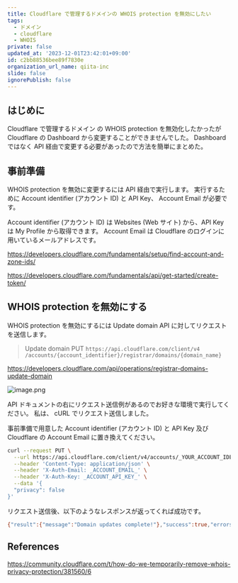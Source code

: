 ```yaml
---
title: Cloudflare で管理するドメインの WHOIS protection を無効にしたい
tags:
  - ドメイン
  - cloudflare
  - WHOIS
private: false
updated_at: '2023-12-01T23:42:01+09:00'
id: c2bb88536bee89f7830e
organization_url_name: qiita-inc
slide: false
ignorePublish: false
---
```


## はじめに

Cloudflare で管理するドメイン の WHOIS protection を無効化したかったが Cloudflare の Dashboard から変更することができませんでした。
Dashboard ではなく API 経由で変更する必要があったので方法を簡単にまとめた。

## 事前準備

WHOIS protection を無効に変更するには API 経由で実行します。
実行するために Account identifier (アカウント ID) と API Key、 Account Email が必要です。

Account identifier (アカウント ID) は Websites (Web サイト) から、API Key は My Profile から取得できます。
Account Email は Cloudflare のログインに用いているメールアドレスです。

https://developers.cloudflare.com/fundamentals/setup/find-account-and-zone-ids/

https://developers.cloudflare.com/fundamentals/api/get-started/create-token/

## WHOIS protection を無効にする

WHOIS protection を無効にするには Update domain API に対してリクエストを送信します。

> Update domain
> PUT `https://api.cloudflare.com/client/v4
/accounts/{account_identifier}/registrar/domains/{domain_name}`

https://developers.cloudflare.com/api/operations/registrar-domains-update-domain

![image.png](https://qiita-image-store.s3.ap-northeast-1.amazonaws.com/0/55950/5a62863d-bae3-c166-86f2-b8335709967d.png)

API ドキュメントの右にリクエスト送信例があるのでお好きな環境で実行してください。
私は、 cURL でリクエスト送信しました。

事前準備で用意した Account identifier (アカウント ID) と API Key 及び Cloudflare の Account Email に置き換えてください。

```sh
curl --request PUT \
  --url https://api.cloudflare.com/client/v4/accounts/_YOUR_ACCOUNT_IDENTIER_/registrar/domains/_YOUR_DOMAIN_ \
  --header 'Content-Type: application/json' \
  --header 'X-Auth-Email: _ACCOUNT_EMAIL_' \
  --header 'X-Auth-Key: _ACCOUNT_API_KEY_' \
  --data '{
  "privacy": false
}'
```

リクエスト送信後、以下のようなレスポンスが返ってくれば成功です。

```sh
{"result":{"message":"Domain updates complete!"},"success":true,"errors":[],"messages":[]}
```

## References

https://community.cloudflare.com/t/how-do-we-temporarily-remove-whois-privacy-protection/381560/6
